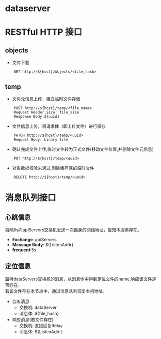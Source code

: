 # dataserver 
# RESTful HTTP 接口
## objects
- 文件下载
``` 
    GET http://${host}/objects/<file_hash>
```
## temp
- 文件元信息上传，建立临时文件存储
``` 
    POST http://${host}/temp/<file_name>
    Request Header.Size: file_size
    Response Body:${uuid}
```
- 文件信息上传，将请求体（即上传文件）进行保存
``` 
    PATCH http://${host}/temp/<uuid>
    Request Body: binary file
```
- 确认完成文件上传,临时文件转为正式文件(移动文件位置,并删除文件元信息)
``` 
    PUT http://${host}/temp/<uuid>
```
- 对象数据校验未通过,删除缓存区的临时文件
``` 
    DELETE http://${host}/temp/<uuid>
```
# 消息队列接口
## 心跳信息
每隔5s向apiServers交换机发送一次自身的网络地址，告知本服务存在。
- **Exchange**: apiServers
- **Message Body**: ${ListenAddr}
- **frequent**:5s
## 定位信息
监听dataServers交换机的消息，从消息体中得到定位文件的name,响应该文件是否存在。   
若该文件存在本节点中，通过消息队列回复本机地址。
- 监听消息
  - 交换机: dataServer
  - 消息体: ${file_hash}
- 响应消息(若文件存在)
  - 交换机: 直接回复Relay
  - 消息体: ${ListenAddr} 
